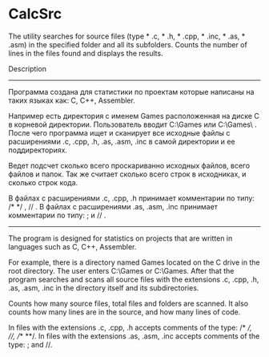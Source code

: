 # CalcSrc
The utility searches for source files (type * .c, * .h, * .cpp, * .inc, * .as, * .asm) in the specified folder and all its subfolders. Counts the number of lines in the files found and displays the results.

Description

--------------------------------------------------------------

Программа создана для статистики по проектам которые написаны на таких языках как: C, C++, Assembler.

Например есть директория с именем Games расположенная на диске C в корневой директории. 
Пользователь вводит C:\Games или C:\Games\ . После чего программа ищет и сканирует все исходные файлы с расширениями .c, .cpp, .h, .as, .asm, .inc в самой директории и ее поддиректориях. 

Ведет подсчет сколько всего проскариванно исходных файлов, всего файлов и папок. Так же считает сколько всего строк в исходниках, и сколько строк кода.

В файлах с расширениями .c, .cpp, .h принимает комментарии по типу:
/* */ , // .
В файлах с расширениями .as, .asm, .inc принимает комментарии по типу: 
; и // .

--------------------------------------------------------------

The program is designed for statistics on projects that are written in languages such as C, C++, Assembler.

For example, there is a directory named Games located on the C drive in the root directory.
The user enters C:\Games or C:\Games\. After that the program searches and scans all source files with the extensions .c, .cpp, .h, .as, .asm, .inc in the directory itself and its subdirectories.

Counts how many source files, total files and folders are scanned. It also counts how many lines are in the source, and how many lines of code.

In files with the extensions .c, .cpp, .h accepts comments of the type:
/* */, //, /** **/.
In files with the extensions .as, .asm, .inc accepts comments of the type:
; and //.
